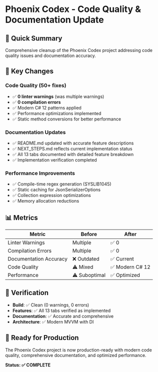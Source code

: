 # Phoenix Codex - Code Quality & Documentation Update

## 🎯 Quick Summary

Comprehensive cleanup of the Phoenix Codex project addressing code quality issues and documentation accuracy.

## 🔧 Key Changes

### **Code Quality (50+ fixes)**
- ✅ **0 linter warnings** (was multiple warnings)
- ✅ **0 compilation errors**
- ✅ Modern C# 12 patterns applied
- ✅ Performance optimizations implemented
- ✅ Static method conversions for better performance

### **Documentation Updates**
- ✅ README.md updated with accurate feature descriptions
- ✅ NEXT_STEPS.md reflects current implementation status
- ✅ All 13 tabs documented with detailed feature breakdown
- ✅ Implementation verification completed

### **Performance Improvements**
- ✅ Compile-time regex generation (SYSLIB1045)
- ✅ Static caching for JsonSerializerOptions
- ✅ Collection expression optimizations
- ✅ Memory allocation reductions

## 📊 Metrics

| Metric | Before | After |
|--------|--------|-------|
| Linter Warnings | Multiple | ✅ 0 |
| Compilation Errors | Multiple | ✅ 0 |
| Documentation Accuracy | ❌ Outdated | ✅ Current |
| Code Quality | ⚠️ Mixed | ✅ Modern C# 12 |
| Performance | ⚠️ Suboptimal | ✅ Optimized |

## 🧪 Verification

- **Build**: ✅ Clean (0 warnings, 0 errors)
- **Features**: ✅ All 13 tabs verified as implemented
- **Documentation**: ✅ Accurate and comprehensive
- **Architecture**: ✅ Modern MVVM with DI

## 🚀 Ready for Production

The Phoenix Codex project is now production-ready with modern code quality, comprehensive documentation, and optimized performance.

**Status: ✅ COMPLETE** 